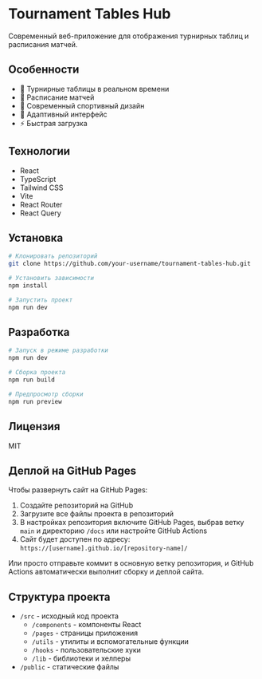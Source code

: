 # Tournament Tables Hub

Современный веб-приложение для отображения турнирных таблиц и расписания матчей.

## Особенности

- 🎯 Турнирные таблицы в реальном времени
- 📅 Расписание матчей
- 🎨 Современный спортивный дизайн
- 📱 Адаптивный интерфейс
- ⚡ Быстрая загрузка

## Технологии

- React
- TypeScript
- Tailwind CSS
- Vite
- React Router
- React Query

## Установка

```bash
# Клонировать репозиторий
git clone https://github.com/your-username/tournament-tables-hub.git

# Установить зависимости
npm install

# Запустить проект
npm run dev
```

## Разработка

```bash
# Запуск в режиме разработки
npm run dev

# Сборка проекта
npm run build

# Предпросмотр сборки
npm run preview
```

## Лицензия

MIT

## Деплой на GitHub Pages

Чтобы развернуть сайт на GitHub Pages:

1. Создайте репозиторий на GitHub
2. Загрузите все файлы проекта в репозиторий
3. В настройках репозитория включите GitHub Pages, выбрав ветку `main` и директорию `/docs` или настройте GitHub Actions
4. Сайт будет доступен по адресу: `https://[username].github.io/[repository-name]/`

Или просто отправьте коммит в основную ветку репозитория, и GitHub Actions автоматически выполнит сборку и деплой сайта.

## Структура проекта

- `/src` - исходный код проекта
  - `/components` - компоненты React
  - `/pages` - страницы приложения
  - `/utils` - утилиты и вспомогательные функции
  - `/hooks` - пользовательские хуки
  - `/lib` - библиотеки и хелперы
- `/public` - статические файлы

